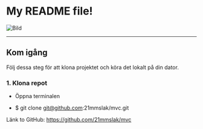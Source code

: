 My README file!
===================

![Bild](img/mig.jpeg)

---

## Kom igång

Följ dessa steg för att klona projektet och köra det lokalt på din dator.

### 1. Klona repot

- Öppna terminalen

- $ git clone git@github.com:21mmslak/mvc.git

Länk to GitHub: https://github.com/21mmslak/mvc
